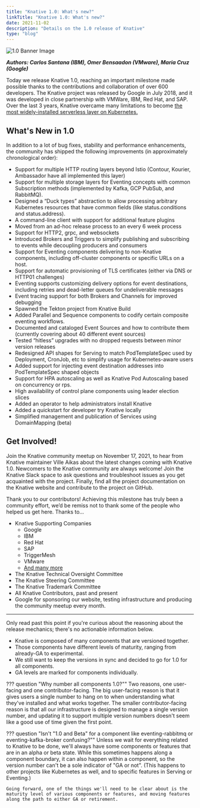 ```yaml
---
title: "Knative 1.0: What's new?"
linkTitle: "Knative 1.0: What's new?"
date: 2021-11-02
description: "Details on the 1.0 release of Knative"
type: "blog"
---
```


![1.0 Banner Image](blog/images/1.0Banner.jpg)

***Authors: Carlos Santana (IBM), Omer Bensaadon (VMware), Maria Cruz (Google)***

Today we release Knative 1.0, reaching an important milestone made possible thanks to the contributions and collaboration of over 600 developers. The Knative project was released by Google in July 2018, and it was developed in close partnership with VMWare, IBM, Red Hat, and SAP. Over the last 3 years, Knative overcame many limitations to become [the most widely-installed serverless layer on Kubernetes.](https://www.cncf.io/wp-content/uploads/2020/11/CNCF_Survey_Report_2020.pdf)


## What's New in 1.0
In addition to a lot of bug fixes, stability and performance enhancements, the community has shipped the following improvements (in approximately chronological order):

* Support for multiple HTTP routing layers beyond Istio (Contour, Kourier, Ambassador have all implemented this layer)
* Support for multiple storage layers for Eventing concepts with common Subscription methods (implemented by Kafka, GCP PubSub, and RabbitMQ).
* Designed a “Duck types” abstraction to allow processing arbitrary Kubernetes resources that have common fields (like status.conditions and status.address).
* A command-line client with support for additional feature plugins
* Moved from an ad-hoc release process to an every 6 week process
* Support for HTTP2, grpc, and websockets
* Introduced Brokers and Triggers to simplify publishing and subscribing to events while decoupling producers and consumers
* Support for Eventing components delivering to non-Knative components, including off-cluster components or specific URLs on a host.
* Support for automatic provisioning of TLS certificates (either via DNS or HTTP01 challenges)
* Eventing supports customizing delivery options for event destinations, including retries and dead-letter queues for undeliverable messages
* Event tracing support for both Brokers and Channels for improved debugging
* Spawned the Tekton project from Knative Build
* Added Parallel and Sequence components to codify certain composite eventing workflows.
* Documented and cataloged Event Sources and how to contribute them (currently covering about 40 different event sources)
* Tested “hitless” upgrades with no dropped requests between minor version releases
* Redesigned API shapes for Serving to match PodTemplateSpec used by Deployment, CronJob, etc to simplify usage for Kubernetes-aware users
* Added support for injecting event destination addresses into PodTemplateSpec shaped objects
* Support for HPA autoscaling as well as Knative Pod Autoscaling based on concurrency or rps.
* High availability of control plane components using leader election slices
* Added an operator to help administrators install Knative
* Added a quickstart for developer try Knative locally
* Simplified management and publication of Services using DomainMapping (beta)

## Get Involved!
Join the Knative community meetup on November 17, 2021, to hear from Knative maintainer Ville Aikas about the latest changes coming with Knative 1.0. Newcomers to the Knative community are always welcome! Join the Knative Slack space to ask questions and troubleshoot issues as you get acquainted with the project. Finally, find all the project documentation on the Knative website and contribute to the project on GitHub.

Thank you to our contributors!
Achieving this milestone has truly been a community effort, we’d be remiss not to thank some of the people who helped us get here.
Thanks to…

* Knative Supporting Companies
  * Google
  * IBM
  * Red Hat
  * SAP
  * TriggerMesh
  * VMware
  * [And many more](https://knative.teststats.cncf.io/d/5/companies-table?orgId=1&var-period_name=Last%202%20years&var-metric=contributions)
* The Knative Technical Oversight Committee
* The Knative Steering Committee
* The Knative Trademark Committee
* All Knative Contributors, past and present
* Google for sponsoring our website, testing infrastructure and producing the community meetup every month.

---

Only read past this point if you're curious about the reasoning about the release mechanics; there's no actionable information below.

* Knative is composed of many components that are versioned together.
* Those components have different levels of maturity, ranging from already-GA to experimental.
* We still want to keep the versions in sync and decided to go for 1.0 for all components.
* GA levels are marked for components individually.

??? question "Why number all components 1.0?""
    Two reasons, one user-facing and one contributor-facing. The big user-facing reason is that it gives users a single number to hang on to when understanding what they've installed and what works together. The smaller contributor-facing reason is that all our infrastructure is designed to manage a single version number, and updating it to support multiple version numbers doesn't seem like a good use of time given the first point.

??? question "Isn't "1.0 and Beta" for a component like eventing-rabbitmq or eventing-kafka-broker confusing?""
    Unless we wait for everything related to Knative to be done, we'll always have some components or features that are in an alpha or beta state. While this sometimes happens along a component boundary, it can also happen within a component, so the version number can't be a sole indicator of "GA or not". (This happens to other projects like Kubernetes as well, and to specific features in Serving or Eventing.)

    Going forward, one of the things we'll need to be clear about is the maturity level of various components or features, and moving features along the path to either GA or retirement.
